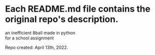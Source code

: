 # Each README.md file contains the original repo's description.

an inefficient 8ball made in python<br>for a school assignment

Repo created: April 13th, 2022.

